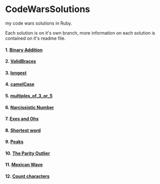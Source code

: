 # CodeWarsSolutions
my code wars  solutions in Ruby.

Each solution is on it's own branch, more information on each solution is contained on it's readme file.

#### 1. [Binary Addition](https://github.com/Melvin1Atieno/CodeWarsSolutions/tree/BinaryAddition)

#### 2. [ValidBraces](https://github.com/Melvin1Atieno/CodeWarsSolutions/tree/ValidBraces)

#### 3. [longest](https://github.com/Melvin1Atieno/CodeWarsSolutions/tree/longest)

#### 4. [camelCase](https://github.com/Melvin1Atieno/CodeWarsSolutions/tree/camelcase)

#### 5. [multiples_of_3_or_5](https://github.com/Melvin1Atieno/CodeWarsSolutions/tree/multiples-of-3-or-5)

#### 6. [Narcissistic Number](https://github.com/Melvin1Atieno/CodeWarsSolutions/tree/narcissistic-number)

#### 7. [Exes and Ohs](https://github.com/Melvin1Atieno/CodeWarsSolutions/tree/exes-and-ohs)

#### 8. [Shortest word](https://github.com/Melvin1Atieno/CodeWarsSolutions/tree/shortest-word)

#### 9. [Peaks](https://github.com/Melvin1Atieno/CodeWarsSolutions/tree/pick-peaks)

#### 10. [The Parity Outlier](https://github.com/Melvin1Atieno/CodeWarsSolutions/tree/find-the-parity-outlier)

#### 11. [Mexican Wave](https://github.com/Melvin1Atieno/CodeWarsSolutions/tree/mexican_wave)

#### 12. [Count characters](https://github.com/Melvin1Atieno/CodeWarsSolutions/tree/count-characters)
